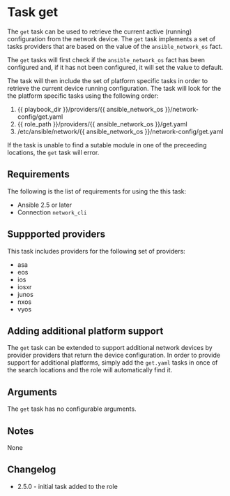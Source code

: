 # Task get
The ```get``` task can be used to retrieve the current active (running)
configuration from the network device.  The ```get``` task implements a set of
tasks providers that are based on the value of the ```ansible_network_os```
fact.  

The ```get``` tasks will first check if the ```ansible_network_os``` fact has
been configured and, if it has not been configured, it will set the value to
default.

The task will then include the set of platform specific tasks in order to
retrieve the current device running configuration.  The task will look for the
the platform specific tasks using the following order:

1) {{ playbook_dir }}/providers/{{ ansible_network_os }}/network-config/get.yaml
2) {{ role_path }}/providers/{{ ansible_network_os }}/get.yaml
3) /etc/ansible/network/{{ ansible_network_os }}/network-config/get.yaml

If the task is unable to find a sutable module in one of the preceeding
locations, the ```get``` task will error.

## Requirements
The following is the list of requirements for using the this task:

* Ansible 2.5 or later
* Connection ```network_cli```

## Suppported providers
This task includes providers for the following set of providers:

* asa
* eos
* ios
* iosxr
* junos
* nxos
* vyos

## Adding additional platform support
The ```get``` task can be extended to support additional network devices by
provider providers that return the device configuration.  In order to provide
support for additional platforms, simply add the ```get.yaml``` tasks in once
of the search locations and the role will automatically find it.

## Arguments
The ```get``` task has no configurable arguments.

## Notes
None

## Changelog

* 2.5.0 - initial task added to the role

